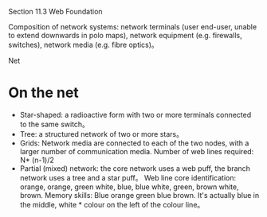 Section 11.3 Web Foundation

Composition of network systems: network terminals (user end-user, unable to extend downwards in polo maps), network equipment (e.g. firewalls, switches), network media (e.g. fibre optics)。

Net

# On the net #

- Star-shaped: a radioactive form with two or more terminals connected to the same switch。
- Tree: a structured network of two or more stars。
- Grids: Network media are connected to each of the two nodes, with a larger number of communication media. Number of web lines required: N* (n-1)/2
- Partial (mixed) network: the core network uses a web puff, the branch network uses a tree and a star puff。
Web line core identification: orange, orange, green white, blue, blue white, green, brown white, brown. Memory skills: Blue orange green blue brown. It's actually blue in the middle, white * colour on the left of the colour line。
